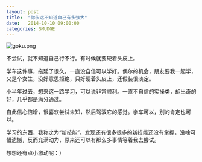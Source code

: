 ```yaml
---
layout: post
title:  "你永远不知道自己有多强大"
date:   2014-10-10 09:00:00
categories: SMUDGE
---
```


![goku.png](http://binnng.coding.io/assets/images/goku.jpg)

不尝试，就不知道自己行不行。有时候就要硬着头皮上。

学车这件事，拖延了很久，一直没自信可以学好。偶尔的机会，朋友要我一起学，又是个女生，没好意思拒绝，只好硬着头皮上，还假装很淡定。

小半年过去，想来这一路学习，可以说非常顺利。一直不自信的实操类，却出奇的好，几乎都是满分通过。

自此信心倍增，很喜欢尝试未知，然后驾驭它的感觉。学车可以，别的肯定也可以。

学习的东西，我称之为“新技能”。发现还有很多很多的新技能还没有掌握，没啥可惜遗憾，反而充满动力，原来还可以有那么多事情等着我去尝试。

想想还有点小激动呢：）